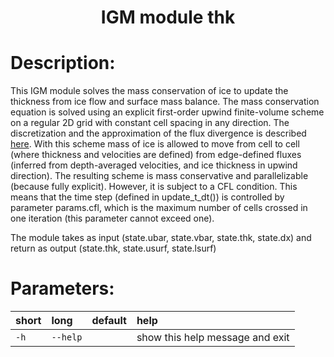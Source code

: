 
### <h1 align="center" id="title">IGM module thk </h1>

# Description:

This IGM module solves the mass conservation of ice to update the thickness
from ice flow and surface mass balance. The mass conservation equation
is solved using an explicit first-order upwind finite-volume scheme
on a regular 2D grid with constant cell spacing in any direction.
The discretization and the approximation of the flux divergence is
described [here](https://github.com/jouvetg/igm/blob/main/fig/transp-igm.jpg).
With this scheme mass of ice is allowed to move from cell to cell
(where thickness and velocities are defined) from edge-defined fluxes
(inferred from depth-averaged velocities, and ice thickness in upwind direction).
The resulting scheme is mass conservative and parallelizable (because fully explicit).
However, it is subject to a CFL condition. This means that the time step
(defined in update_t_dt()) is controlled by parameter params.cfl,
which is the maximum number of cells crossed in one iteration
(this parameter cannot exceed one).

The module takes as input (state.ubar, state.vbar, state.thk, state.dx) and return
as output (state.thk, state.usurf, state.lsurf)
 
# Parameters: 


|short|long|default|help|
| :--- | :--- | :--- | :--- |
|`-h`|`--help`||show this help message and exit|
